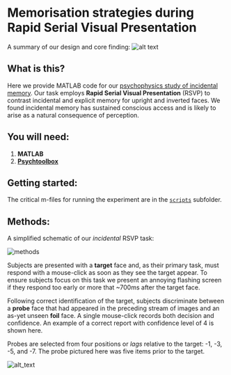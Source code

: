 # Memorisation strategies during Rapid Serial Visual Presentation

A summary of our design and core finding:
![alt text][exemplar]

## What is this?
Here we provide MATLAB code for our [psychophysics study of incidental memory](https://psyarxiv.com/yscdu). Our task employs **Rapid Serial Visual Presentation** (RSVP) to contrast incidental and explicit memory for upright and inverted faces. We found incidental memory has sustained conscious access and is likely to arise as a natural consequence of perception.

## You will need: 
1. **MATLAB**
2. [**Psychtoolbox**](http://psychtoolbox.org/)

## Getting started:

The critical m-files for running the experiment are in the [`scripts`](./scripts/run_experiment) subfolder.

## Methods:
A simplified schematic of our *incidental* RSVP task:

![methods]

Subjects are presented with a **target** face and, as their primary task, must respond with a mouse-click as soon as they see the target appear. To ensure subjects focus on this task we present an annoying flashing screen if they respond too early or more that ~700ms after the target face.

Following correct identification of the target, subjects discriminate between a **probe** face that had appeared in the preceding stream of images and an as-yet unseen **foil** face. A single mouse-click records both decision and confidence. An example of a correct report with confidence level of 4 is shown here.

Probes are selected from four positions or *lags* relative to the target: -1, -3, -5, and -7. The probe pictured here was five items prior to the target. 

![alt_text][avatar]

[methods]: ../master/methods-figure-RSVP.png

[exemplar]: https://cogphillab.files.wordpress.com/2018/09/rsvp-example2.gif

[avatar]: https://avatars0.githubusercontent.com/u/18410581?v=3&s=96 "I'm Julian"
